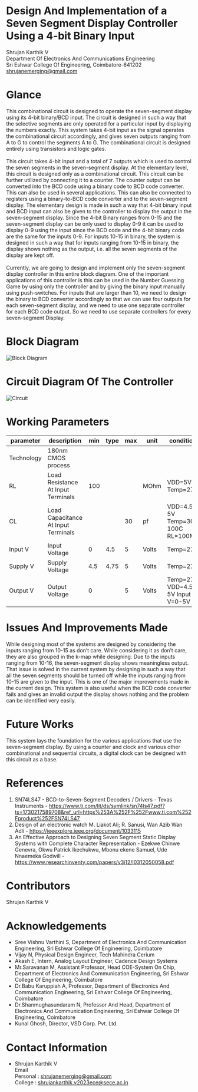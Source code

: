 # Design And Implementation of a Seven Segment Display Controller Using a 4-bit Binary Input
Shrujan Karthik V <br>
Department Of Electronics And Communications Engineering<br>Sri Eshwar College Of Engineering, Coimbatore-641202<br>
shrujanemerging@gmail.com
# Glance

This combinational circuit is designed to operate the seven-segment display using its 4-bit binary/BCD input. The circuit is designed in such a way that the selective segments are only operated for a particular input by displaying the numbers exactly. This system takes 4-bit input as the signal operates the combinational circuit accordingly, and gives seven outputs ranging from A to G to control the segments A to G. The combinational circuit is designed entirely using transistors and logic gates. <br><br>
This circuit takes 4-bit input and a total of 7 outputs which is used to control the seven segments in the seven-segment display. At the elementary level, this circuit is designed only as a combinational circuit. This circuit can be further utilized by connecting it to a counter. The counter output can be converted into the BCD code using a binary code to BCD code converter. This can also be used in several applications. This can also be connected to registers using a binary-to-BCD code converter and to the seven-segment display. The elementary design is made in such a way that 4-bit binary input and BCD input can also be given to the controller to display the output in the seven-segment display. Since the 4-bit Binary ranges from 0-15 and the seven-segment display can be only used to display 0-9 it can be used to display 0-9 using the input since the BCD code and the 4-bit binary code are the same for the inputs 0-9. For inputs 10-15 in binary, the system is designed in such a way that for inputs ranging from 10-15 in binary, the display shows nothing as the output, i.e. all the seven segments of the display are kept off. <br><br>
Currently, we are going to design and implement only the seven-segment display controller in this entire block diagram. One of the important applications of this controller is this can be used in the Number Guessing Game by using only the controller and by giving the binary input manually using push-switches. For inputs that are larger than 10, we need to design the binary to BCD converter accordingly so that we can use four outputs for each seven-segment display, and we need to use one separate controller for each BCD code output. So we need to use separate controllers for every seven-segment Display. <br>


# Block Diagram
![Block Diagram](https://github.com/user-attachments/assets/876d0fbe-7996-46cc-a9f8-e1a22f069f74)
# Circuit Diagram Of The Controller
![Circuit](https://github.com/user-attachments/assets/d4aabe2f-9aa7-448b-a5a2-ec45ac6eb6aa)
# Working Parameters
|parameter|description|min|type|max|unit|condition|
|---------|-----------|---|----|---|----|---------|
|Technology|180nm CMOS process||||||
|RL|Load Resistance At Input Terminals|100|||MOhm|VDD=5V Temp=27C|
|CL|Load Capacitance At Input Terminals|||30|pf|VDD=4.5-5V Temp=30-100C RL=100M|
|Input V|Input Voltage|0|4.5|5|Volts|Temp=27C|
|Supply V|Supply Voltage|4.5|4.75|5|Volts|Temp=27C|
|Output V|Output Voltage|0||5|Volts|Temp=27C VDD=4.5-5V Input V=0-5V|

# Issues And Improvements Made
While designing most of the systems are designed by considering the inputs ranging from 10-15 as don’t care. While considering it as don’t care, they are also grouped in the k-map while designing. Due to the inputs ranging from 10-16, the seven-segment display shows meaningless output. That issue is solved in the current system by designing in such a way that all the seven segments should be turned off while the inputs ranging from 10-15 are given to the input. This is one of the major improvements made in the current design. This system is also useful when the BCD code converter fails and gives an invalid output the display shows nothing and the problem can be identified very easily.
# Future Works
This system lays the foundation for the various applications that use the seven-segment display. By using a counter and clock and various other combinational and sequential circuits, a digital clock can be designed with this circuit as a base.
# References
1. SN74LS47 - BCD-to-Seven-Segment Decoders / Drivers - Texas Instruments - https://www.ti.com/lit/ds/symlink/sn74ls47.pdf?ts=1730217589708&ref_url=https%253A%252F%252Fwww.ti.com%252Fproduct%252FSN74LS47
2. Design of an electronic watch M. Liakot Ali; R. Sanusi, Wan Azib Wan Adli - https://ieeexplore.ieee.org/document/1033115
3. An Effective Approach to Designing Seven Segment Static Display Systems with Complete Character Representation - Ezekwe Chinwe Genevra, Okwu Patrick Ikechukwu, Mbonu ekene Samuel, Ude Nnaemeka Godwill - https://www.researchinventy.com/papers/v3i12/I0312050058.pdf
# Contributors
Shrujan Karthik V

# Acknowledgements
- Sree Vishnu Varthini S, Department of Electronics And Communication Engineering, Sri Eshwar College Of Engineering, Coimbatore
- Vijay N, Physical Design Engineer, Tech Mahindra Cerium
- Akash E, Intern, Analog Layout Engineer, Cadence Design Systems
- Mr.Saravanan M, Assistant Professor, Head COE-System On Chip, Department of Electronics And Communication Engineering, Sri Eshwar College Of Engineering, Coimbatore
- Dr.Babu Karuppiah A, Professor, Department of Electronics And Communication Engineering, Sri Eshwar College Of Engineering, Coimbatore
- Dr.Shanmughasundaram N, Professor And Head, Department of Electronics And Communication Engineering, Sri Eshwar College Of Engineering, Coimbatore
- Kunal Ghosh, Director, VSD Corp. Pvt. Ltd.
# Contact Information
- Shrujan Karthik V <br>
Email<br>
Personal : shrujanemerging@gmail.com<br>
College : shrujankarthik.v2023ece@sece.ac.in

